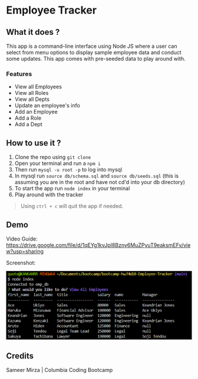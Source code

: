 # Employee Tracker

## What it does ?

This app is a command-line interface using Node JS where a user can select from menu options to display sample employee data and conduct some updates. This app comes with pre-seeded data to play around with.

### Features

- View all Employees
- View all Roles
- View all Depts
- Update an employee's info
- Add an Employee
- Add a Role
- Add a Dept

## How to use it ?

1. Clone the repo using `git clone`
2. Open your terminal and run a `npm i`
3. Then run `mysql -u root -p` to log into mysql
4. In mysql run `source db/schema.sql` and `source db/seeds.sql` (this is assuming you are in the root and have not cd'd into your db directory)
5. To start the app run `node index` in your terminal
6. Play around with the tracker

> Using `ctrl + c` will quit the app if needed.

## Demo

Video Guide: https://drive.google.com/file/d/1qEYg1kvJpI8Bzny6MuZPyuT9eaksmEFv/view?usp=sharing

Screenshot:

![tracker screenshot](./images/trackershot.png)

## Credits

Sameer Mirza | Columbia Coding Bootcamp
